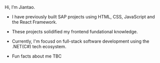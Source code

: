 Hi, I’m Jiantao.
- I have previously built SAP projects using HTML, CSS, JavaScript and the React Framework.
- These projects solidified my frontend fundational knowledge.
- Currently, I'm focusd on full-stack software development using the .NET(C#) tech ecosystem. 

- Fun facts about me
  TBC

<!---
katereverie/katereverie is a ✨ special ✨ repository because its `README.md` (this file) appears on your GitHub profile.
You can click the Preview link to take a look at your changes.
--->
